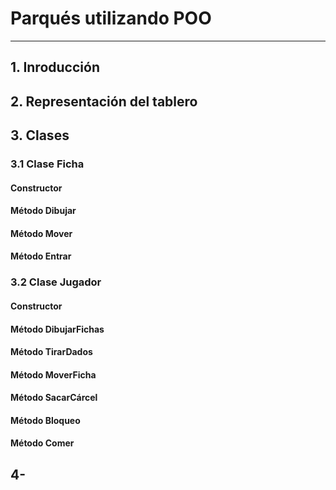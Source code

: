 # Parqués  utilizando POO
____

## 1. Inroducción

## 2. Representación del tablero

## 3. Clases

### 3.1 Clase Ficha

#### Constructor
#### Método Dibujar
#### Método Mover
#### Método Entrar

### 3.2 Clase Jugador

#### Constructor
#### Método DibujarFichas
#### Método TirarDados
#### Método MoverFicha
#### Método SacarCárcel
#### Método Bloqueo
#### Método Comer

## 4-





